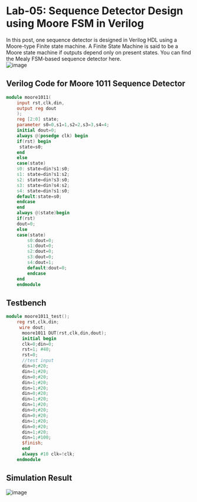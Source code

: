 # Lab-05: Sequence Detector Design using Moore FSM in Verilog
In this post, one sequence detector is designed in Verilog HDL using a Moore-type Finite state machine. A Finite State Machine is said to be a Moore state machine if outputs depend only on
present states. You can find the Mealy FSM-based sequence detector here. <br>
![image](https://github.com/charlie2951/vlsi/assets/90516512/145ee580-227e-48fd-984a-3dd8ecf4c6e0)

## Verilog Code for Moore 1011 Sequence Detector
```verilog
module moore1011(
    input rst,clk,din,
    output reg dout
    );
    reg [2:0] state;
    parameter s0=0,s1=1,s2=2,s3=3,s4=4;
    initial dout=0;
    always @(posedge clk) begin
    if(rst) begin
     state=s0;
    end
    else
    case(state)
    s0: state=din?s1:s0;
    s1: state=din?s1:s2;
    s2: state=din?s3:s0;
    s3: state=din?s4:s2;
    s4: state=din?s1:s0;
    default:state=s0;
    endcase 
    end
    always @(state)begin
    if(rst)
    dout=0;
    else
    case(state)
        s0:dout=0;
        s1:dout=0;
        s2:dout=0;
        s3:dout=0;
        s4:dout=1;
        default:dout=0;
        endcase
    end
    endmodule
```
## Testbench
```verilog
module moore1011_test();
    reg rst,clk,din;
     wire dout;
      moore1011 DUT(rst,clk,din,dout);
      initial begin
      clk=0;din=0;
      rst=1; #40;
      rst=0;
      //test input
      din=0;#20;
      din=1;#20;
      din=0;#20;
      din=1;#20;
      din=1;#20;
      din=0;#20;
      din=1;#20;
      din=1;#20;
      din=0;#20;
      din=0;#20;
      din=1;#20;
      din=0;#20;
      din=1;#20;
      din=1;#100;
      $finish;
      end
      always #10 clk=!clk;
    endmodule
```
## Simulation Result
![image](https://github.com/charlie2951/vlsi/assets/90516512/10e720c3-c60e-4fbb-a12f-aed442044aed)
